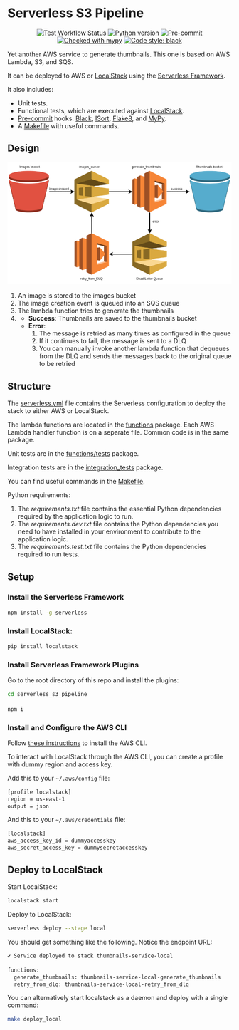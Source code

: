 # Serverless S3 Pipeline

<p align="center">
    <a href="https://github.com/gabrielbazan/serverless_s3_pipeline/actions"><img alt="Test Workflow Status" src="https://github.com/gabrielbazan/serverless_s3_pipeline/workflows/Test/badge.svg"></a>
    <!-- <a href="https://coveralls.io/github/application-creators/create_app?branch=main"><img alt="Coverage Status" src="https://coveralls.io/repos/github/application-creators/create_app/badge.svg?branch=main"></a> -->
    <a href="https://www.python.org"><img alt="Python version" src="https://img.shields.io/badge/Python-3.8-3776AB.svg?style=flat&logo=python&logoColor=white"></a>
    <a href="https://github.com/pre-commit/pre-commit"><img alt="Pre-commit" src="https://img.shields.io/badge/pre--commit-enabled-brightgreen?logo=pre-commit&logoColor=white"></a>
    <a href="http://mypy-lang.org/"><img alt="Checked with mypy" src="http://www.mypy-lang.org/static/mypy_badge.svg"></a>
    <a href="https://github.com/psf/black"><img alt="Code style: black" src="https://img.shields.io/badge/code%20style-black-000000.svg"></a>
</p>

Yet another AWS service to generate thumbnails. This one is based on AWS Lambda, S3, and SQS. 

It can be deployed to AWS or [LocalStack](https://github.com/localstack/localstack) using the [Serverless Framework](https://www.serverless.com/).

It also includes:
  * Unit tests.
  * Functional tests, which are executed against [LocalStack](https://github.com/localstack/localstack).
  * [Pre-commit](https://pre-commit.com/) hooks: [Black](https://github.com/psf/black), [ISort](https://pycqa.github.io/isort/), [Flake8](https://flake8.pycqa.org/en/latest/), and [MyPy](https://mypy-lang.org/).
  * A [Makefile](https://www.gnu.org/software/make/manual/make.html) with useful commands.


## Design

![Design](docs/diagram.png?raw=true "Design")

1. An image is stored to the images bucket
2. The image creation event is queued into an SQS queue
3. The lambda function tries to generate the thumbnails
4. 
    * **Success**: Thumbnails are saved to the thumbnails bucket
    * **Error**: 
        1. The message is retried as many times as configured in the queue
        2. If it continues to fail, the message is sent to a DLQ
        3. You can manually invoke another lambda function that dequeues from the DLQ and sends the messages back to the original queue to be retried


## Structure

The [serverless.yml](/serverless.yml) file contains the Serverless configuration to deploy the stack to either AWS or LocalStack.

The lambda functions are located in the [functions](/functions) package. Each AWS Lambda handler function is on a separate file. Common code is in the same package.

Unit tests are in the [functions/tests](/functions/tests) package.

Integration tests are in the [integration_tests](/integration_tests) package.

You can find useful commands in the [Makefile](/Makefile).

Python requirements:
  1. The *requirements.txt* file contains the essential Python dependencies required by the application logic to run.
  2. The *requirements.dev.txt* file contains the Python dependencies you need to have installed in your environment to contribute to the application logic.
  3. The *requirements.test.txt* file contains the Python dependencies required to run tests.


## Setup

### Install the Serverless Framework
```bash
npm install -g serverless
```

### Install LocalStack:
```bash
pip install localstack
```

### Install Serverless Framework Plugins

Go to the root directory of this repo and install the plugins:
```bash
cd serverless_s3_pipeline

npm i
```

### Install and Configure the AWS CLI

Follow [these instructions](https://docs.aws.amazon.com/cli/latest/userguide/getting-started-install.html) to install the AWS CLI.

To interact with LocalStack through the AWS CLI, you can create a profile with dummy region and access key.

Add this to your `~/.aws/config` file:
```
[profile localstack]
region = us-east-1
output = json
```

And this to your `~/.aws/credentials` file:
```
[localstack]
aws_access_key_id = dummyaccesskey
aws_secret_access_key = dummysecretaccesskey
```

## Deploy to LocalStack

Start LocalStack:
```bash
localstack start
```

Deploy to LocalStack:
```bash
serverless deploy --stage local
```

You should get something like the following. Notice the endpoint URL:
```
✔ Service deployed to stack thumbnails-service-local

functions:
  generate_thumbnails: thumbnails-service-local-generate_thumbnails
  retry_from_dlq: thumbnails-service-local-retry_from_dlq
```

You can alternatively start localstack as a daemon and deploy with a single command:
```bash
make deploy_local
```
